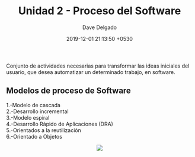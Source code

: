 ﻿---
layout: post
title:  "Unidad 2 - Proceso del Software"
date:   2019-12-01 21:13:50 +0530
author: Dave Delgado
---
<p>Conjunto de actividades necesarias para transformar las ideas iniciales del usuario, que desea automatizar un determinado trabajo, en software.</p>
<h2>Modelos de proceso de Software</h2>  
<p>1.-Modelo de cascada<br>
2.-Desarrollo incremental<br>
3.-Modelo espiral<br>
4.-Desarrollo Rápido de Aplicaciones (DRA) <br>
5.-Orientados a la reutilización<br>
6.-Orientado a Objetos</p>


 <center><img src="https://ingsotfwarekarlacevallos.files.wordpress.com/2015/04/21.png"></center>

